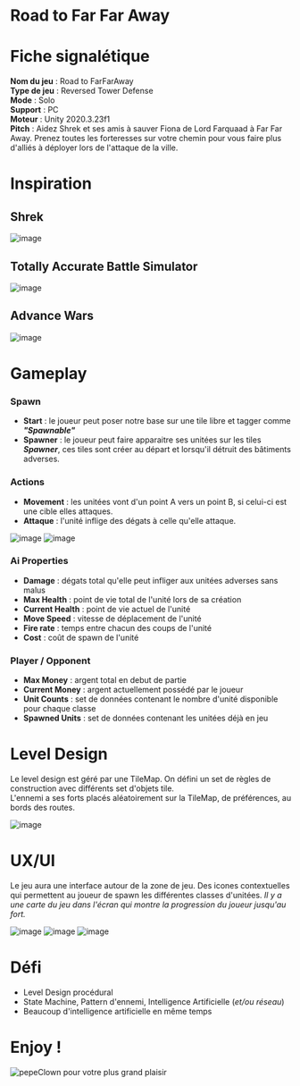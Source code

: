 # Road to Far Far Away

# Fiche signalétique

__Nom du jeu__ : Road to FarFarAway <br>
__Type de jeu__ : Reversed Tower Defense <br>
__Mode__ : Solo <br>
__Support__ : PC <br>
__Moteur__ : Unity 2020.3.23f1 <br>
__Pitch__ : Aidez Shrek et ses amis à sauver Fiona de Lord Farquaad à Far Far Away. Prenez toutes les forteresses sur votre chemin pour vous faire plus d'alliés à déployer lors de l'attaque de la ville.<br>

# Inspiration 

## Shrek
![image](images/shrek.gif)

## Totally Accurate Battle Simulator
![image](images/tabs.gif)

## Advance Wars
![image](images/advance_wars.gif)

# Gameplay

### Spawn

* __Start__ : le joueur peut poser notre base sur une tile libre et tagger comme *__"Spawnable"__* 
* __Spawner__ : le joueur peut faire apparaitre ses unitées sur les tiles *__Spawner__*, ces tiles sont créer au départ et lorsqu'il détruit des bâtiments adverses.

### Actions

* __Movement__ : les unitées vont d'un point A vers un point B, si celui-ci est une cible elles attaques.
* __Attaque__ : l'unité inflige des dégats à celle qu'elle attaque.

![image](images/advance_wars_movement.gif)
![image](images/creep_lol_attack.gif)

### Ai Properties

* __Damage__ : dégats total qu'elle peut infliger aux unitées adverses sans malus
* __Max Health__ : point de vie total de l'unité lors de sa création
* __Current Health__ : point de vie actuel de l'unité
* __Move Speed__ : vitesse de déplacement de l'unité
* __Fire rate__ : temps entre chacun des coups de l'unité
* __Cost__ : coût de spawn de l'unité

### Player / Opponent

* __Max Money__ : argent total en debut de partie
* __Current Money__ : argent actuellement possédé par le joueur
* __Unit Counts__ : set de données contenant le nombre d'unité disponible pour chaque classe
* __Spawned Units__ : set de données contenant les unitées déjà en jeu

# Level Design

Le level design est géré par une TileMap. On défini un set de règles de construction avec différents set d'objets tile. <br> 
L'ennemi a ses forts placés aléatoirement sur la TileMap, de préférences, au bords des routes.

![image](images/3D_tilemap.jpg)

# UX/UI

Le jeu aura une interface autour de la zone de jeu.
Des icones contextuelles qui permettent au joueur de spawn les différentes classes d'unitées.
*Il y a une carte du jeu dans l'écran qui montre la progression du joueur jusqu'au fort.*

![image](images/age-of-empires-4-abbasid-gameplay-02.webp)
![image](images/city_skylines_ui.webp)
![image](images/tabs_ui.jpg)


# Défi

* Level Design procédural
* State Machine, Pattern d'ennemi, Intelligence Artificielle (*et/ou réseau*)
* Beaucoup d'intelligence artificielle en même temps


# Enjoy !

![pepeClown pour votre plus grand plaisir](https://i.kym-cdn.com/entries/icons/original/000/028/526/honklhonk.jpg)
